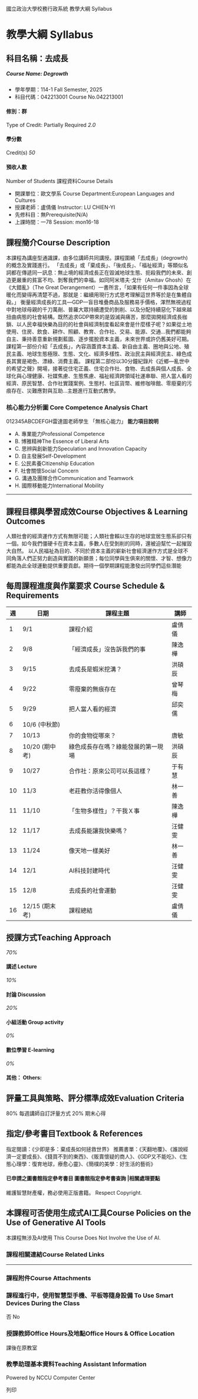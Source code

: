 國立政治大學校務行政系統 教學大綱 Syllabus
# 教學大綱 Syllabus
##  科目名稱：去成長
#####  Course Name: Degrowth
  * 學年學期：114-1 Fall Semester, 2025 
  * 科目代碼：042213001 Course No.042213001


#### 修別：群
Type of Credit: Partially Required 
_2.0_
#### 學分數
Credit(s)
_50_
#### 預收人數
Number of Students
課程資料Course Details
  * 開課單位：歐文學系 Course Department:European Languages and Cultures 
  * 授課老師：盧倩儀 Instructor: LU CHIEN-YI 
  * 先修科目：無Prerequisite(N/A)
  * 上課時間：一78 Session: mon16-18


##  課程簡介Course Description
本課程為講座型通識課，由多位講師共同講授。課程圍繞「去成長」(degrowth)的概念及實踐進行。
「去成長」或「棄成長」、「後成長」、「福祉經濟」等類似名詞都在傳遞同一訊息：無止境的經濟成長正在毀滅地球生態、扼殺我們的未來、創造更嚴重的貧富不均、剝奪我們的幸福。如同阿米塔夫·戈什（Amitav Ghosh）在《大錯亂》（The Great Derangement）一書所言，「如果有任何一件事因為全球暖化而變得再清楚不過，那就是：繼續用現行方式思考理解這世界等於是在集體自殺。」
衡量經濟成長的工具—GDP—盲目堆疊商品及服務易手價格，渾然無視過程中對地球母親的千刀萬剮、普羅大眾持續遭受的剝削、以及分配持續惡化下越來越扭曲病態的社會結構。既然追求GDP帶來的是毀滅與痛苦，那麼拋開經濟成長枷鎖、以人民幸福快樂為目的的社會與經濟制度看起來會是什麼樣子呢？如果從土地使用、住房、飲食、耕作、照顧、教育、合作社、交易、能源、交通…我們都能夠自主、秉持善意重新規劃藍圖、逐步擺脫資本主義，未來世界或許仍舊美好可期。
課程第一部份介紹「去成長」，內容涵蓋資本主義、新自由主義、圈地與公地、殖民主義、地球生態極限、生態、文化、經濟多樣性、政治民主與經濟民主、綠色成長其實是褐色、漂綠、消費主義。
課程第二部份以30分鐘紀錄片《近鄉—亂世中的希望之聲》開場，接著從住宅正義、住宅合作社、食物、去成長與個人成長、全球化與心理健康、社媒焦慮、生態焦慮、福祉經濟跨領域社運串聯、把人當人看的經濟、原民智慧、合作社實踐案例、生態村、社區貨幣、維修咖啡館、零廢棄的污痕存在、災難應對與互助…主題進行互動式教學。
###  核心能力分析圖 Core Competence Analysis Chart
012345ABCDEFGH雷達圖老師學生
「無核心能力」 
**能力項目說明**
  * A. 專業能力Professional Competence
  * B. 博雅精神The Essence of Liberal Arts
  * C. 思辨與創新能力Speculation and Innovation Capacity
  * D. 自主發展Self-Development
  * E. 公民素養Citizenship Education
  * F. 社會關懷Social Concern
  * G. 溝通及團隊合作Communication and Teamwork
  * H. 國際移動能力International Mobility


* * *
##  課程目標與學習成效Course Objectives & Learning Outcomes 
人類社會的經濟運作方式有無限可能；人類社會賴以生存的地球宜居生態系卻只有一個。如今我們僵硬卡在資本主義，多數人在受剝削的同時，還被迫幫忙一起摧毀大自然。
以人民福祉為目的、不同於資本主義的嶄新社會經濟運作方式是全球不同角落人們正努力創造與實踐的新願景；每位同學與生俱來的關懷、才智、想像力都能為此全球運動提供重要貢獻。期待一個學期課程能激發出同學們這些潛能
##  每周課程進度與作業要求 Course Schedule & Requirements
**週** |  **日期** |  **課程主題** |  **講師**  
---|---|---|---  
1 |  9/1 |  課程介紹 |  盧倩儀  
2 |  9/8 |  「經濟成長」沒告訴我們的事 |  陳逸樺  
3 |  9/15 |  去成長是蝦米挖溝？ |  洪碩辰  
4 |  9/22 |  零廢棄的無痕存在 |  曾琴梅  
5 |  9/29 |  把人當人看的經濟 |  邱奕儒  
6 |  10/6 (中秋節) |  |   
7 |  10/13 |  你的食物從哪來？ |  唐敏  
8 |  10/20 (期中考) |  綠色成長存在嗎？綠能發展的第一現場 |  洪碩辰  
9 |  10/27 |  合作社：原來公司可以長這樣？ |  于有慧  
10 |  11/3 |  老莊教你活得像個人 |  林一善  
11 |  11/10 |  「生物多樣性」？干我Ｘ事 |  陳逸樺  
12 |  11/17 |  去成長能讓我快樂嗎？ |  汪健雯  
13 |  11/24 |  像天地一樣美好 | 林一善  
14 |  12/1 |  AI科技封建時代 |  汪健雯  
15 |  12/8 |  去成長的社會運動 |  汪健雯  
16 |  12/15 (期末考) |  課程總結 |  盧倩儀  
##  授課方式Teaching Approach
_70%_
####  講述 Lecture
_10%_
####  討論 Discussion
_20%_
####  小組活動 Group activity
_0%_
####  數位學習 E-learning
_0%_
####  其他： Others:
##  評量工具與策略、評分標準成效Evaluation Criteria
80% 每週講師自訂評量方式
20% 期末心得
##  指定/參考書目Textbook & References
指定閱讀：《少即是多：棄成長如何拯救世界》
推薦書單：《天翻地覆》、《誰說經濟一定要成長》、《錢買不到的東西》、《販賣懷疑的商人》、《GDP又不能吃》、《生態心理學：復育地球，療愈心靈》、《簡樸的美學：好生活的藝術》
####  已申請之圖書館指定參考書目  圖書館指定參考書查詢 |相關處理要點
維護智慧財產權，務必使用正版書籍。 Respect Copyright.
##  本課程可否使用生成式AI工具Course Policies on the Use of Generative AI Tools
本課程無涉及AI使用 This Course Does Not Involve the Use of AI.
###  課程相關連結Course Related Links
* * *
###  課程附件Course Attachments
###  課程進行中，使用智慧型手機、平板等隨身設備 To Use Smart Devices During the Class
否  No
###  授課教師Office Hours及地點Office Hours & Office Location
課後在原教室
###  教學助理基本資料Teaching Assistant Information
Powered by NCCU Computer Center
  
列印
